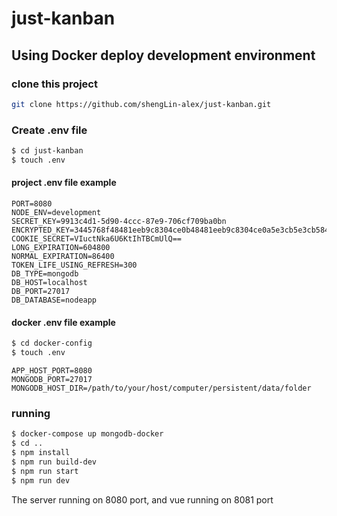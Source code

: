 ﻿# just-kanban

## Using Docker deploy development environment

### clone this project

```sh
git clone https://github.com/shengLin-alex/just-kanban.git
```

### Create .env file

```sh
$ cd just-kanban
$ touch .env
```

#### project .env file example

```
PORT=8080
NODE_ENV=development
SECRET_KEY=9913c4d1-5d90-4ccc-87e9-706cf709ba0bn
ENCRYPTED_KEY=3445768f48481eeb9c8304ce0b48481eeb9c8304ce0a5e3cb5e3cb58479fff32
COOKIE_SECRET=VIuctNka6U6KtIhTBCmUlQ==
LONG_EXPIRATION=604800
NORMAL_EXPIRATION=86400
TOKEN_LIFE_USING_REFRESH=300
DB_TYPE=mongodb
DB_HOST=localhost
DB_PORT=27017
DB_DATABASE=nodeapp
```

#### docker .env file example
```sh
$ cd docker-config
$ touch .env
```

```
APP_HOST_PORT=8080
MONGODB_PORT=27017
MONGODB_HOST_DIR=/path/to/your/host/computer/persistent/data/folder
```

### running

```sh
$ docker-compose up mongodb-docker
$ cd ..
$ npm install
$ npm run build-dev
$ npm run start
$ npm run dev
```

The server running on 8080 port, and vue running on 8081 port
